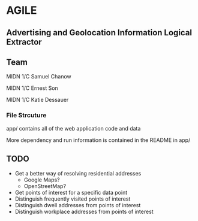 # AGILE

## Advertising and Geolocation Information Logical Extractor

## Team

MIDN 1/C Samuel Chanow

MIDN 1/C Ernest Son

MIDN 1/C Katie Dessauer

### File Strcuture

app/ contains all of the web application code and data

More dependency and run information is contained in the README in app/

## TODO

- Get a better way of resolving residential addresses
  - Google Maps?
  - OpenStreetMap?
- Get points of interest for a specific data point
- Distinguish frequently visited points of interest
- Distinguish dwell addresses from points of interest
- Distinguish workplace addresses from points of interest

